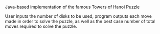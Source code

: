 Java-based implementation of the famous Towers of Hanoi Puzzle

User inputs the number of disks to be used, program outputs each move made in order to solve the puzzle, as well as the best case number of total moves required to solve the puzzle.
